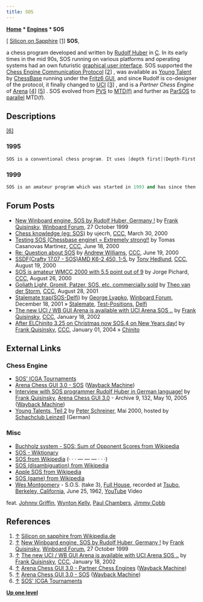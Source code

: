 ```yaml
---
title: SOS
---
```

**[Home](Home "Home") \* [Engines](Engines "Engines") \* SOS**



[ [Silicon on Sapphire](https://en.wikipedia.org/wiki/Silicon_on_sapphire) <a id="cite-note-1" href="#cite-ref-1">[1]</a>
**SOS**,  

a chess program developed and written by [Rudolf Huber](Rudolf_Huber "Rudolf Huber") in [C](C "C"). In its early times in the mid 90s, SOS running on various platforms and operating systems had an own futuristic [graphical user interface](GUI "GUI"). SOS supported the [Chess Engine Communication Protocol](Chess_Engine_Communication_Protocol "Chess Engine Communication Protocol") <a id="cite-note-2" href="#cite-ref-2">[2]</a> , was available as [Young Talent](ChessBase#YoungTalents "ChessBase") by [ChessBase](ChessBase "ChessBase") running under the [Fritz6 GUI](Fritz#FritzGUI "Fritz"), and since Rudolf is co-designer of the protocol, it finally changed to [UCI](UCI "UCI") <a id="cite-note-3" href="#cite-ref-3">[3]</a> , and is a *Partner Chess Engine* of [Arena](Arena "Arena") <a id="cite-note-4" href="#cite-ref-4">[4]</a> <a id="cite-note-5" href="#cite-ref-5">[5]</a> . SOS evolved from [PVS](Principal_Variation_Search "Principal Variation Search") to [MTD(f)](MTD(f) "MTD(f)") and further as [ParSOS](ParSOS "ParSOS") to [parallel](Parallel_Search "Parallel Search") MTD(f). 



## Descriptions


<a id="cite-note-6" href="#cite-ref-6">[6]</a>



### 1995



```C++
SOS is a conventional chess program. It uses [depth first](Depth-First "Depth-First") [minimax tree search](Minimax "Minimax") with [quiescence search](Quiescence_Search "Quiescence Search"), [alpha-beta](Alpha-Beta "Alpha-Beta") enhancement, [minimal window search](Principal_Variation_Search "Principal Variation Search") and [null-move pruning](Null_Move_Pruning "Null Move Pruning"). To improve the search efficiency, the [history heuristic](History_Heuristic "History Heuristic") and a [transpositional table](Transposition_Table "Transposition Table") is used. The search is [extended](Extensions "Extensions") to deeper plies on those move sequences which have a high probability of being part of the [principal variation](Principal_Variation "Principal Variation"). For SOS, those sequences are [recaptures](Recapture_Extensions "Recapture Extensions") and [check evasions](Check_Extensions "Check Extensions"). Leaf node [evaluation](Evaluation "Evaluation") considers only [material](Material "Material"), [piece placement](Piece-Square_Tables "Piece-Square Tables") and [pawn structure](Pawn_Structure "Pawn Structure") and only about 10% of the CPU time is spent on this (not including the quiescence search which is capture only, but extends on "losing" captures which are checks and on checking sequences). The evaluation parameters are dynamic and [continuously updated](Incremental_Updates "Incremental Updates") during tree search. SOS's weakest part is probably [endgame](Endgame "Endgame") knowledge. SOS actively plays a wide range of [openings](Opening "Opening"), but most of those lines are not very deep. With autoplay games against itself, the [opening book](Opening_Book "Opening Book") is tuned to favor those lines which harmonize with SOS's style of play. 

```

### 1999



```C++
SOS is an amateur program which was started in 1993 and has since then competed in a number of [tournaments](Tournaments_and_Matches "Tournaments and Matches"). The newest version runs on multiprocessor systems with a parallelized version of [mtd(f)](MTD(f) "MTD(f)") as its minimax search algorithm. SOS used to be a relatively fast searcher and relied on outsearching the opponent. This has changed now and more [knowledge](Knowledge "Knowledge") and special cases have been implemented which slow it down. Little effort is spent on the opening book. It plays a very broad range of openings. However it [learns](Book_Learning "Book Learning") to avoid unsuccessful lines and tries not to repeat lost games. It uses publicly available [endgame databases](Endgame_Tablebases "Endgame Tablebases"). 

```

## Forum Posts


* [New Winboard engine, SOS by Rudolf Huber, Germany !](http://www.open-aurec.com/wbforum/viewtopic.php?f=18&t=30441) by [Frank Quisinsky](Frank_Quisinsky "Frank Quisinsky"), [Winboard Forum](Computer_Chess_Forums "Computer Chess Forums"), 27 October 1999
* [Chess knowledge (eg: SOS)](https://www.stmintz.com/ccc/index.php?id=103948) by ujecrh, [CCC](CCC "CCC"), March 30, 2000
* [Testing SOS (Chessbase engine) = Extremely strong!!](https://www.stmintz.com/ccc/index.php?id=114918) by Tomas Casanovas Martinez, [CCC](CCC "CCC"), June 18, 2000
* [Re: Question about SOS](https://www.stmintz.com/ccc/index.php?id=115077) by [Andrew Williams](Andrew_Williams "Andrew Williams"), [CCC](CCC "CCC"), June 19, 2000
* [SSDF(Crafty 17.07 - SOS)AMD K6-2 450, 1-5.](https://www.stmintz.com/ccc/index.php?id=125163) by [Tony Hedlund](Tony_Hedlund "Tony Hedlund"), [CCC](CCC "CCC"), August 19, 2000
* [SOS is amateur WMCC 2000 with 5.5 point out of 9](https://www.stmintz.com/ccc/index.php?id=126539) by Jorge Pichard, [CCC](CCC "CCC"), August 26, 2000
* [Goliath Light, Gromit, Patzer, SOS, etc. commercially sold](https://www.stmintz.com/ccc/index.php?id=186009) by [Theo van der Storm](Theo_van_der_Storm "Theo van der Storm"), [CCC](CCC "CCC"), August 28, 2001
* [Stalemate trap(SOS-Delfi)](http://www.open-aurec.com/wbforum/viewtopic.php?f=18&t=35352) by [George Lyapko](George_Lyapko "George Lyapko"), [Winboard Forum](Computer_Chess_Forums "Computer Chess Forums"), December 18, 2001 » [Stalemate](Stalemate "Stalemate"), [Test-Positions](Test_Positions "Test-Positions"), [Delfi](Delfi "Delfi")
* [The new UCI / WB GUI Arena is available with UCI Arena SOS ..](https://www.stmintz.com/ccc/index.php?id=208295) by [Frank Quisinsky](Frank_Quisinsky "Frank Quisinsky"), [CCC](CCC "CCC"), January 18, 2002
* [After ELChinito 3.25 on Christmas now SOS.4 on New Years day!](https://www.stmintz.com/ccc/index.php?id=339663) by [Frank Quisinsky](Frank_Quisinsky "Frank Quisinsky"), [CCC](CCC "CCC"), January 01, 2004 » [Chinito](Chinito "Chinito")


## External Links


### Chess Engine


* [SOS' ICGA Tournaments](https://www.game-ai-forum.org/icga-tournaments/program.php?id=21)
* [Arena Chess GUI 3.0 - SOS](https://web.archive.org/web/20120106001947/http://www.playwitharena.com/?Partner_Chess_Engines:SOS%26nbsp%3B) ([Wayback Machine](https://en.wikipedia.org/wiki/Wayback_Machine))
* [Interview with SOS programmer Rudolf Huber in German language!](https://web.archive.org/web/20120106031235/http://www.playwitharena.com/?Newsticker:Archive_9) by [Frank Quisinsky](Frank_Quisinsky "Frank Quisinsky"), [Arena Chess GUI 3.0](Arena "Arena") - Archive 9, 132, May 10, 2005 ([Wayback Machine](https://en.wikipedia.org/wiki/Wayback_Machine))
* [Young Talents, Teil 2](http://scleinzell.schachvereine.de/p_spielprogramme/youngtal_b.shtml) by [Peter Schreiner](Peter_Schreiner "Peter Schreiner"), Mai 2000, hosted by [Schachclub Leinzell](http://scleinzell.schachvereine.de/home/news.shtml) (German)


### Misc


* [Buchholz system - SOS: Sum of Opponent Scores from Wikipedia](https://en.wikipedia.org/wiki/Buchholz_system)
* [SOS - Wiktionary](https://en.wiktionary.org/wiki/SOS)
* [SOS from Wikipedia](https://en.wikipedia.org/wiki/SOS) (· · · — — — · · ·)
* [SOS (disambiguation) from Wikipedia](https://en.wikipedia.org/wiki/SOS_%28disambiguation%29)
* [Apple SOS from Wikipedia](https://en.wikipedia.org/wiki/Apple_SOS)
* [SOS (game) from Wikipedia](https://en.wikipedia.org/wiki/SOS_%28game%29)
* [Wes Montgomery](Category:Wes_Montgomery "Category:Wes Montgomery") - S.O.S. (take 3), [Full House](https://en.wikipedia.org/wiki/Full_House_(Wes_Montgomery_album)), recorded at [Tsubo](https://en.wikipedia.org/wiki/The_Jabberwock_(club)), [Berkeley, California](https://en.wikipedia.org/wiki/Berkeley,_California), June 25, 1962, [YouTube](https://en.wikipedia.org/wiki/YouTube) Video


 feat. [Johnny Griffin](https://en.wikipedia.org/wiki/Johnny_Griffin), [Wynton Kelly](https://en.wikipedia.org/wiki/Wynton_Kelly), [Paul Chambers](https://en.wikipedia.org/wiki/Paul_Chambers), [Jimmy Cobb](https://en.wikipedia.org/wiki/Jimmy_Cobb)
 
## References


1. <a id="cite-ref-1" href="#cite-note-1">↑</a> [Silicon on sapphire from Wikipedia.de](http://de.wikipedia.org/wiki/Silicon_on_Sapphire)
2. <a id="cite-ref-2" href="#cite-note-2">↑</a> [New Winboard engine, SOS by Rudolf Huber, Germany !](http://www.open-aurec.com/wbforum/viewtopic.php?f=18&t=30441) by [Frank Quisinsky](Frank_Quisinsky "Frank Quisinsky"), [Winboard Forum](Computer_Chess_Forums "Computer Chess Forums"), 27 October 1999
3. <a id="cite-ref-3" href="#cite-note-3">↑</a> [The new UCI / WB GUI Arena is available with UCI Arena SOS ..](https://www.stmintz.com/ccc/index.php?id=208295) by [Frank Quisinsky](Frank_Quisinsky "Frank Quisinsky"), [CCC](CCC "CCC"), January 18, 2002
4. <a id="cite-ref-4" href="#cite-note-4">↑</a> [Arena Chess GUI 3.0 - Partner Chess Engines](https://web.archive.org/web/20120103164848/http://www.playwitharena.com/?Partner_Chess_Engines) ([Wayback Machine](https://en.wikipedia.org/wiki/Wayback_Machine))
5. <a id="cite-ref-5" href="#cite-note-5">↑</a> [Arena Chess GUI 3.0 - SOS](https://web.archive.org/web/20120106001947/http://www.playwitharena.com/?Partner_Chess_Engines:SOS%26nbsp%3B) ([Wayback Machine](https://en.wikipedia.org/wiki/Wayback_Machine))
6. <a id="cite-ref-6" href="#cite-note-6">↑</a> [SOS' ICGA Tournaments](https://www.game-ai-forum.org/icga-tournaments/program.php?id=21)

**[Up one level](Engines "Engines")**







 
